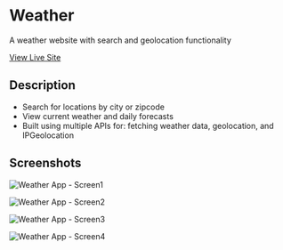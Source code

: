 # Weather
A weather website with search and geolocation functionality
 
 [View Live Site](https://weathersite-heyitsbilly.netlify.app/)
 
 ## Description

 * Search for locations by city or zipcode
 * View current weather and daily forecasts
 * Built using multiple APIs for: fetching weather data, geolocation, and IPGeolocation
 
 ## Screenshots

 ![Weather App - Screen1](https://github.com/billyfarrell95/Weather-App/assets/25358057/ceb92d37-ca54-4b7c-99f0-88613557ac61)

![Weather App - Screen2](https://github.com/billyfarrell95/Weather-App/assets/25358057/90e4c52a-4771-4578-9b9f-ac1ca78a9b0c)

![Weather App - Screen3](https://github.com/billyfarrell95/Weather-App/assets/25358057/6cd3a6bb-a9e0-4558-894b-818633b51810)

![Weather App - Screen4](https://github.com/billyfarrell95/Weather-App/assets/25358057/d9e644c8-3e93-415a-b6e6-3da973bca473)
